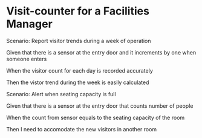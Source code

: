 # Visit-counter for a Facilities Manager

Scenario: Report visitor trends during a week of operation

  Given that there is a sensor at the entry door and it
  increments by one when someone enters

  When the visitor count for each day is recorded accurately

  Then the vistor trend during the week is 
  easily calculated

Scenario: Alert when seating capacity is full

  Given that there is a sensor at the entry door that counts number of people

  When the count from sensor equals to the seating capacity of the room
  
  Then I need to accomodate the new visitors in
  another room
